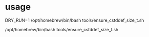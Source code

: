 # usage

DRY_RUN=1 /opt/homebrew/bin/bash tools/ensure_cstddef_size_t.sh

/opt/homebrew/bin/bash tools/ensure_cstddef_size_t.sh 

